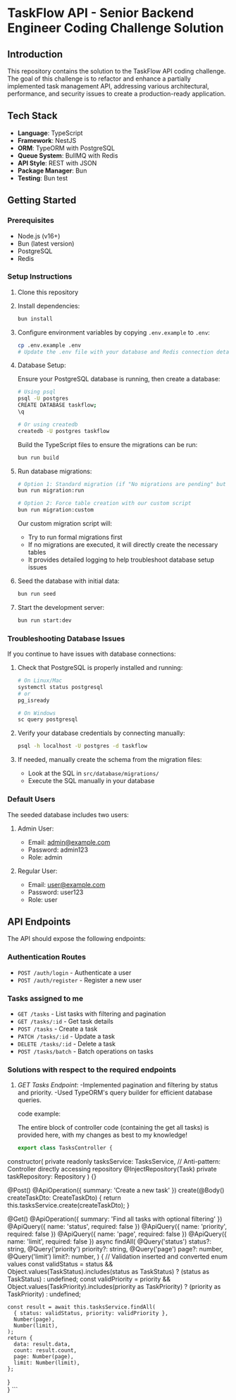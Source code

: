# TaskFlow API - Senior Backend Engineer Coding Challenge Solution

## Introduction

This repository contains the solution to the TaskFlow API coding challenge. The goal of this challenge is to refactor and enhance a partially implemented task management API, addressing various architectural, performance, and security issues to create a production-ready application.

## Tech Stack

- **Language**: TypeScript
- **Framework**: NestJS
- **ORM**: TypeORM with PostgreSQL
- **Queue System**: BullMQ with Redis
- **API Style**: REST with JSON
- **Package Manager**: Bun
- **Testing**: Bun test

## Getting Started

### Prerequisites

- Node.js (v16+)
- Bun (latest version)
- PostgreSQL
- Redis

### Setup Instructions

1. Clone this repository
2. Install dependencies:
   ```bash
   bun install
   ```
3. Configure environment variables by copying `.env.example` to `.env`:
   ```bash
   cp .env.example .env
   # Update the .env file with your database and Redis connection details
   ```
4. Database Setup:

   Ensure your PostgreSQL database is running, then create a database:

   ```bash
   # Using psql
   psql -U postgres
   CREATE DATABASE taskflow;
   \q

   # Or using createdb
   createdb -U postgres taskflow
   ```

   Build the TypeScript files to ensure the migrations can be run:

   ```bash
   bun run build
   ```

5. Run database migrations:

   ```bash
   # Option 1: Standard migration (if "No migrations are pending" but tables aren't created)
   bun run migration:run

   # Option 2: Force table creation with our custom script
   bun run migration:custom
   ```

   Our custom migration script will:

   - Try to run formal migrations first
   - If no migrations are executed, it will directly create the necessary tables
   - It provides detailed logging to help troubleshoot database setup issues

6. Seed the database with initial data:
   ```bash
   bun run seed
   ```
7. Start the development server:
   ```bash
   bun run start:dev
   ```

### Troubleshooting Database Issues

If you continue to have issues with database connections:

1. Check that PostgreSQL is properly installed and running:

   ```bash
   # On Linux/Mac
   systemctl status postgresql
   # or
   pg_isready

   # On Windows
   sc query postgresql
   ```

2. Verify your database credentials by connecting manually:

   ```bash
   psql -h localhost -U postgres -d taskflow
   ```

3. If needed, manually create the schema from the migration files:
   - Look at the SQL in `src/database/migrations/`
   - Execute the SQL manually in your database

### Default Users

The seeded database includes two users:

1. Admin User:

   - Email: admin@example.com
   - Password: admin123
   - Role: admin

2. Regular User:
   - Email: user@example.com
   - Password: user123
   - Role: user

## API Endpoints

The API should expose the following endpoints:

### Authentication Routes

- `POST /auth/login` - Authenticate a user
- `POST /auth/register` - Register a new user

### Tasks assigned to me

- `GET /tasks` - List tasks with filtering and pagination
- `GET /tasks/:id` - Get task details
- `POST /tasks` - Create a task
- `PATCH /tasks/:id` - Update a task
- `DELETE /tasks/:id` - Delete a task
- `POST /tasks/batch` - Batch operations on tasks




### Solutions with respect to the required endpoints

1. *GET Tasks Endpoint*:
   -Implemented pagination and filtering by status and priority.
   -Used TypeORM's query builder for efficient database queries.


   code example: 

   The entire block of controller code (containing the get all tasks) is provided here, with my changes as best to my knowledge!
   ```typescript
   export class TasksController {
  constructor(
    private readonly tasksService: TasksService,
    // Anti-pattern: Controller directly accessing repository
    @InjectRepository(Task)
    private taskRepository: Repository<Task>
  ) {}

  @Post()
  @ApiOperation({ summary: 'Create a new task' })
  create(@Body() createTaskDto: CreateTaskDto) {
    return this.tasksService.create(createTaskDto);
  }

  @Get()
  @ApiOperation({ summary: 'Find all tasks with optional filtering' })
  @ApiQuery({ name: 'status', required: false })
  @ApiQuery({ name: 'priority', required: false })
  @ApiQuery({ name: 'page', required: false })
  @ApiQuery({ name: 'limit', required: false })
  async findAll(
    @Query('status') status?: string,
    @Query('priority') priority?: string,
    @Query('page') page?: number,
    @Query('limit') limit?: number,
  ) {
    // Validation inserted and converted enum values
    const validStatus =
      status && Object.values(TaskStatus).includes(status as TaskStatus)
        ? (status as TaskStatus)
        : undefined;
    const validPriority =
      priority && Object.values(TaskPriority).includes(priority as TaskPriority)
        ? (priority as TaskPriority)
        : undefined;

    const result = await this.tasksService.findAll(
      { status: validStatus, priority: validPriority },
      Number(page),
      Number(limit),
    );
    return {
      data: result.data,
      count: result.count,
      page: Number(page),
      limit: Number(limit),
    };
  }  
} ```
